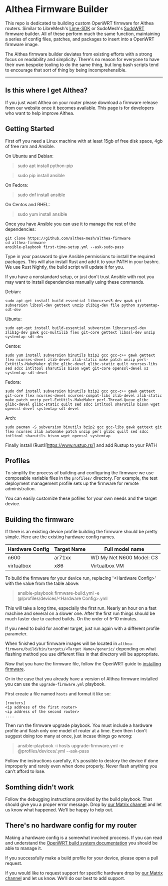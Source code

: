 Althea Firmware Builder
===================

This repo is dedicated to building custom OpenWRT firmware for Althea routers.
Similar to LibreMesh's [Lime-SDK](https://github.com/libremesh/lime-sdk) or
SudoMesh's [SudoWRT](https://github.com/sudomesh/sudowrt-firmware) firmware
builder. All of these perform much the same function, maintaining a series of
config files, patches, and packages to insert into a OpenWRT firmware image.

The Althea firmware builder deviates from existing efforts with a strong focus
on readability and simplicity. There's no reason for everyone to have their
own bespoke tooling to do the same thing, but long bash scripts tend to
encourage that sort of thing by being incomprehensible.

----------

Is this where I get Althea?
------------------------------------------

If you just want Althea on your router please download a firmware release from
our website once it becomes available. This page is for developers who want
to help improve Althea.

Getting Started
--------------------

First off you need a Linux machine with at least 15gb of free disk space,
4gb of free ram and Ansible.

On Ubuntu and Debian:
> sudo apt install python-pip

> sudo pip install ansible

On Fedora:
> sudo dnf install ansible

On Centos and RHEL:
> sudo yum install ansible

Once you have Ansible you can use it to manage the rest of the dependencies:
```
git clone https://github.com/althea-mesh/althea-firmware
cd althea-firmware
ansible-playbook first-time-setup.yml --ask-sudo-pass
```
Type in your password to give Ansible permissions to install the required
packages. This will also install Rust and add it to your PATH in your bashrc.
We use Rust Nightly, the build script will update it for you.

If you have a nonstandard setup, or just don't trust Ansible with root
you may want to install dependencies manually using these commands.

Debian:

	sudo apt-get install build essential libncurses5-dev gawk git subversion libssl-dev gettext unzip zlib1g-dev file python systemtap-sdt-dev

Ubuntu:

	sudo apt-get install build-essential subversion libncurses5-dev zlib1g-dev gawk gcc-multilib flex git-core gettext libssl-dev unzip systemtap-sdt-dev

Centos:

	sudo yum install subversion binutils bzip2 gcc gcc-c++ gawk gettext flex ncurses-devel zlib-devel zlib-static make patch unzip perl-ExtUtils-MakeMaker glibc glibc-devel glibc-static quilt ncurses-libs sed sdcc intltool sharutils bison wget git-core openssl-devel xz systemtap-sdt-devel

Fedora:

	sudo dnf install subversion binutils bzip2 gcc gcc-c++ gawk gettext git-core flex ncurses-devel ncurses-compat-libs zlib-devel zlib-static make patch unzip perl-ExtUtils-MakeMaker perl-Thread-Queue glibc glibc-devel glibc-static quilt sed sdcc intltool sharutils bison wget openssl-devel systemtap-sdt-devel

Arch:

	sudo pacman -S subversion binutils bzip2 gcc gcc-libs gawk gettext git flex ncurses zlib automake patch unzip perl glibc quilt sed sdcc intltool sharutils bison wget openssl systemtap

Finally install (Rust)[https://www.rustup.rs/] and add Rustup to your PATH

Profiles
--------

To simplify the process of building and configuring the firmware we use
composable variable files in the `profiles/` directory. For example, the
test deployment management profile sets up the firmware for remote administration.

You can easily customize these pofiles for your own needs and the target device.

Building the firmware
-----------------------------

If there is an existing device profile building the firmware
should be pretty simple. Here are the existing hardware config names.

| Hardware Config | Target Name | Full model name          |
|-----------------|-------------|--------------------------|
|      n600       |    ar71xx   | WD My Net N600 Model: C3 |
|   virtualbox    |     x86     | Virtualbox VM            |

To build the firmware for your device run, replacing '\<Hardware Config\>' with
the value from the table above:
> ansible-playbook firmware-build.yml -e @/profiles/devices/\<Hardware Config\>.yml

This will take a long time, especially the first run. Nearly an hour on a fast
machine and several on a slower one. After the first run things should be much
faster due to cached builds. On the order of 5-10 minutes.

If you need to build for another target, just run again with a different profile
parameter.

When finished your firmware images will be located in
`althea-firmware/build/bin/targets/<Target Name>/generic/` depending on what
flashing method you use different files in that directory will be appropriate.

Now that you have the firmware file, follow the OpenWRT guide to
[installing firmware](https://wiki.openwrt.org/doc/howto/generic.flashing).

Or in the case that you already have a version of Althea firmware installed
you can use the `upgrade-firmware.yml` playbook.

First create a file named `hosts` and format it like so:
```
[routers]
<ip address of the first router>
<ip address of the second router>
....
```
Then run the firmware upgrade playbook. You must include a hardware profile and
flash only one model of router at a time. Even then I don't suggest doing too
many at once, just incase things go wrong:
> ansible-playbook -i hosts upgrade-firmware.yml -e @profiles/devices/<Hardware Config>.yml --ask-pass

Follow the instructions carefully, it's possible to destory the device if done
improperly and rarely even when done properly. Never flash anything you can't
afford to lose.

Somthing didn't work
---------------------

Follow the debugging instructions provided by the build playbook. That should
give you a proper error message. Drop by
[our Matrix channel](https://riot.im/app/#/room/#althea:matrix.org) and let us
know what happened. We'll be happy to help out.

There's no hardware config for my router
----------------------------------------

Making a hardware config is a somewhat involved proccess. If you can read and
understand the
[OpenWRT build system documentation](https://wiki.openwrt.org/doc/howto/build)
you should be able to manage it.

If you successfully make a build profile for your device, please open a pull
request.

If you would like to request support for specific hardware drop by
[our Matrix channel](https://riot.im/app/#/room/#althea:matrix.org) and let us
know. We'll do our best to add support.


